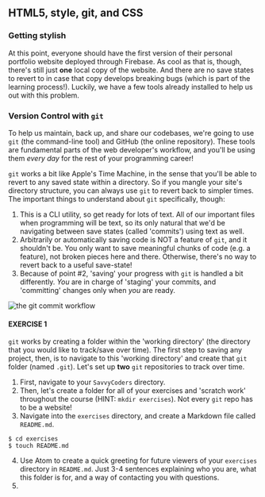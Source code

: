 ## HTML5, style, git, and CSS
### Getting stylish

At this point, everyone should have the first version of their personal portfolio website deployed through Firebase. As cool as that is, though, there's still just **one** local copy of the website. And there are no save states to revert to in case that copy develops breaking bugs (which is part of the learning process!). Luckily, we have a few tools already installed to help us out with this problem.

### Version Control with `git`
To help us maintain, back up, and share our codebases, we're going to use `git` (the command-line tool) and GitHub (the online repository). These tools are fundamental parts of the web developer's workflow, and you'll be using them *every day* for the rest of your programming career!

`git` works a bit like Apple's Time Machine, in the sense that you'll be able to revert to any saved state within a directory. So if you mangle your site's directory structure, you can always use `git` to revert back to simpler times. The important things to understand about `git` specifically, though:
1. This is a CLI utility, so get ready for lots of text. All of our important files when programming will be text, so its only natural that we'd be navigating between save states (called 'commits') using text as well.
2. Arbitrarily or automatically saving code is NOT a feature of `git`, and it shouldn't be. You only want to save meaningful chunks of code (e.g. a feature), not broken pieces here and there. Otherwise, there's no way to revert back to a useful save-state!
3. Because of point \#2, 'saving' your progress with `git` is handled a bit differently. *You* are in charge of 'staging' your commits, and 'committing' changes only when *you* are ready.

![the git commit workflow](https://git-scm.com/images/about/index1@2x.png)

#### EXERCISE 1

`git` works by creating a folder within the 'working directory' (the directory that you would like to track/save over time). The first step to saving any project, then, is to navigate to this 'working directory' and create that `git` folder (named `.git`). Let's set up **two** `git` repositories to track over time.
1. First, navigate to your `SavvyCoders` directory.
2. Then, let's create a folder for all of your exercises and 'scratch work' throughout the course (HINT: `mkdir exercises`). Not every `git` repo has to be a website!
3. Navigate into the `exercises` directory, and create a Markdown file called `README.md`.
```shell
$ cd exercises
$ touch README.md
```
4. Use Atom to create a quick greeting for future viewers of your `exercises` directory in `README.md`. Just 3-4 sentences explaining who you are, what this folder is for, and a way of contacting you with questions.
5.
